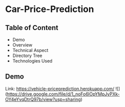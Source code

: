 # Car-Price-Prediction

## Table of Content

* Demo
* Overview
* Technical Aspect
* Directory Tree
* Technologies Used

## Demo
Link: <https://vehicle-priceprediction.herokuapp.com/>
![]
(https://drive.google.com/file/d/1_noFo6lOpYMpJyPXk-OY4eYvqDtrQ97b/view?usp=sharing)
